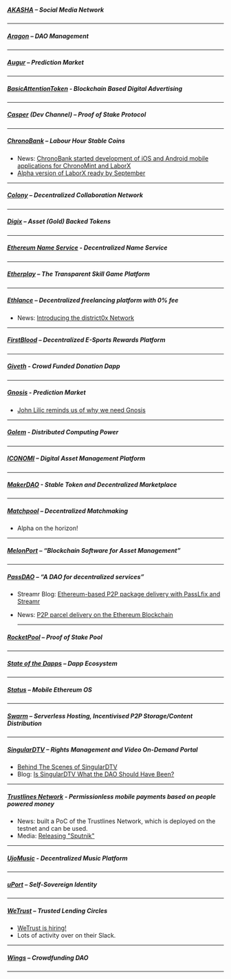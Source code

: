 
##### [AKASHA](http://akasha.world/) – Social Media Network


---
##### [Aragon](http://aragon.one/) – DAO Management


---
##### [Augur](https://augur.net/) – Prediction Market


---
##### [BasicAttentionToken](https://basicattentiontoken.org/) - Blockchain Based Digital Advertising


---  
##### [Casper](https://blog.ethereum.org/2015/08/01/introducing-casper-friendly-ghost/) (Dev Channel) – Proof of Stake Protocol


---
##### [ChronoBank](http://chronobank.io/) – Labour Hour Stable Coins
- News: [ChronoBank started development of iOS and Android mobile applications for ChronoMint and LaborX](https://twitter.com/ChronobankNews/status/872761521348026368)
- [Alpha version of LaborX ready by September](https://twitter.com/ChronobankNews/status/871970548531707904)

---
##### [Colony](http://colony.io/) – Decentralized Collaboration Network


---
##### [Digix](https://digix.io/) – Asset (Gold) Backed Tokens


---
##### [Ethereum Name Service](https://ens.codetract.io) - Decentralized Name Service


---
##### [Etherplay](http://etherplay.io) – The Transparent Skill Game Platform


---
##### [Ethlance](http://ethlance.com/) – Decentralized freelancing platform with 0% fee
- News: [Introducing the district0x Network](https://blog.district0x.io/introducing-the-district0x-network-5d45a72d364a)

---
##### [FirstBlood](https://firstblood.io/) – Decentralized E-Sports Rewards Platform


---
##### [Giveth](http://www.giveth.io/) - Crowd Funded Donation Dapp


---
##### [Gnosis](https://gnosis.pm/) - Prediction Market 
- [John Lilic reminds us of why we need Gnosis](https://twitter.com/gnosisPM/status/872449008287047681)

---  
##### [Golem](https://golem.network/) - Distributed Computing Power


---
##### [ICONOMI](https://iconomi.net/) – Digital Asset Management Platform

---
##### [MakerDAO](http://makerdao.com/) - Stable Token and Decentralized Marketplace


---
##### [Matchpool](http://matchpool.co/) – Decentralized Matchmaking
- Alpha on the horizon!

---
##### [MelonPort](https://melonport.com/) – “Blockchain Software for Asset Management”


---
##### [PassDAO](https://forum.passdao.org/) – “A DAO for decentralized services”
- Streamr Blog: [Ethereum-based P2P package delivery with PassLfix and Streamr](http://blog.streamr.com/2017/06/ethereum-based-peer-to-peer-package-delivery-with-passlfix-and-streamr/)
- News: [P2P parcel delivery on the Ethereum Blockchain](https://www.ethnews.com/peer-to-peer-parcel-delivery-on-the-ethereum-blockchain)
  
  ---
##### [RocketPool](http://www.rocketpool.net/) – Proof of Stake Pool


---
##### [State of the Dapps](https://dapps.ethercasts.com/) – Dapp Ecosystem


---
##### [Status](http://status.im/) – Mobile Ethereum OS


---
##### [Swarm](http://swarm-gateways.net/bzz:/theswarm.eth/) – Serverless Hosting, Incentivised P2P Storage/Content Distribution


---
##### [SingularDTV](https://singulardtv.com/) – Rights Management and Video On-Demand Portal
- [Behind The Scenes of SingularDTV](https://www.youtube.com/watch?v=Vvrd-2i7or0)
- Blog: [Is SingularDTV What the DAO Should Have Been?](https://medium.com/@SingularDTV/is-singulardtv-what-the-dao-should-have-been-a4b159306342)

---
##### [Trustlines Network](http://trustlines.network) - Permissionless mobile payments based on people powered money
- News: built a PoC of the Trustlines Network, which is deployed on the testnet and can be used.
- Media: [Releasing "Sputnik"](https://medium.com/@Trustlines_Net/trustlines-network-preview-releasing-sputnik-9d8c6f8fe5a1)

---
##### [UjoMusic](https://ujomusic.com/) - Decentralized Music Platform


---  
##### [uPort](https://www.uport.me/) – Self-Sovereign Identity 


---
##### [WeTrust](https://www.wetrust.io/) – Trusted Lending Circles
- [WeTrust is hiring!](https://twitter.com/MiniBabyWhale/status/872204825852641280)
- Lots of activity over on their Slack.

---
##### [Wings](https://wings.ai/) – Crowdfunding DAO


---

